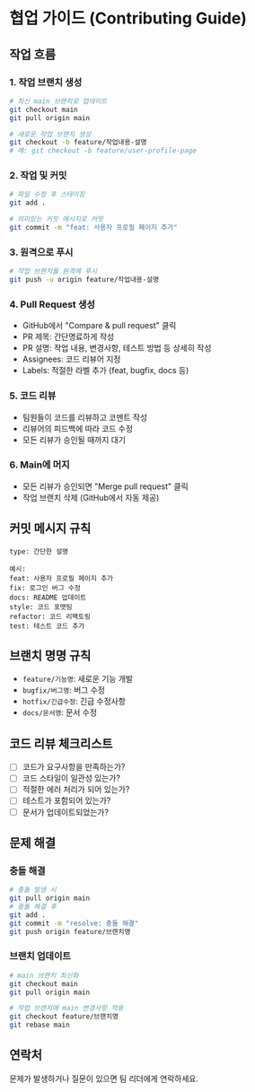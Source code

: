 # 협업 가이드 (Contributing Guide)

## 작업 흐름

### 1. 작업 브랜치 생성
```bash
# 최신 main 브랜치로 업데이트
git checkout main
git pull origin main

# 새로운 작업 브랜치 생성
git checkout -b feature/작업내용-설명
# 예: git checkout -b feature/user-profile-page
```

### 2. 작업 및 커밋
```bash
# 파일 수정 후 스테이징
git add .

# 의미있는 커밋 메시지로 커밋
git commit -m "feat: 사용자 프로필 페이지 추가"
```

### 3. 원격으로 푸시
```bash
# 작업 브랜치를 원격에 푸시
git push -u origin feature/작업내용-설명
```

### 4. Pull Request 생성
- GitHub에서 "Compare & pull request" 클릭
- PR 제목: 간단명료하게 작성
- PR 설명: 작업 내용, 변경사항, 테스트 방법 등 상세히 작성
- Assignees: 코드 리뷰어 지정
- Labels: 적절한 라벨 추가 (feat, bugfix, docs 등)

### 5. 코드 리뷰
- 팀원들이 코드를 리뷰하고 코멘트 작성
- 리뷰어의 피드백에 따라 코드 수정
- 모든 리뷰가 승인될 때까지 대기

### 6. Main에 머지
- 모든 리뷰가 승인되면 "Merge pull request" 클릭
- 작업 브랜치 삭제 (GitHub에서 자동 제공)

## 커밋 메시지 규칙

```
type: 간단한 설명

예시:
feat: 사용자 프로필 페이지 추가
fix: 로그인 버그 수정
docs: README 업데이트
style: 코드 포맷팅
refactor: 코드 리팩토링
test: 테스트 코드 추가
```

## 브랜치 명명 규칙

- `feature/기능명`: 새로운 기능 개발
- `bugfix/버그명`: 버그 수정
- `hotfix/긴급수정`: 긴급 수정사항
- `docs/문서명`: 문서 수정

## 코드 리뷰 체크리스트

- [ ] 코드가 요구사항을 만족하는가?
- [ ] 코드 스타일이 일관성 있는가?
- [ ] 적절한 에러 처리가 되어 있는가?
- [ ] 테스트가 포함되어 있는가?
- [ ] 문서가 업데이트되었는가?

## 문제 해결

### 충돌 해결
```bash
# 충돌 발생 시
git pull origin main
# 충돌 해결 후
git add .
git commit -m "resolve: 충돌 해결"
git push origin feature/브랜치명
```

### 브랜치 업데이트
```bash
# main 브랜치 최신화
git checkout main
git pull origin main

# 작업 브랜치에 main 변경사항 적용
git checkout feature/브랜치명
git rebase main
```

## 연락처

문제가 발생하거나 질문이 있으면 팀 리더에게 연락하세요. 